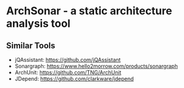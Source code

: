 # ArchSonar - a static architecture analysis tool

## Similar Tools
- jQAssistant: https://github.com/jQAssistant
- Sonargraph: https://www.hello2morrow.com/products/sonargraph
- ArchUnit: https://github.com/TNG/ArchUnit
- JDepend: https://github.com/clarkware/jdepend